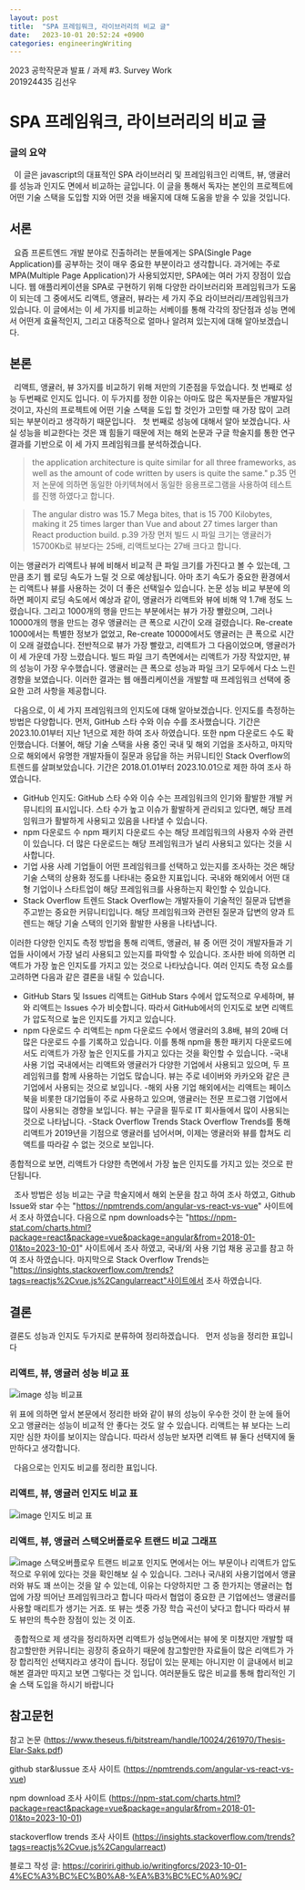 ```yaml
---
layout: post
title:  "SPA 프레임워크, 라이브러리의 비교 글"
date:   2023-10-01 20:52:24 +0900
categories: engineeringWriting
---
```


2023 공학작문과 발표 / 과제 #3. Survey Work　　　　　　　　　　　　　　　201924435 김선우

# SPA 프레임워크, 라이브러리의 비교 글

### 글의 요약
&nbsp; 이 글은 javascript의 대표적인 SPA 라이브러리 및 프레임워크인 리액트, 뷰, 앵귤러를 성능과 인지도 면에서 비교하는 글입니다. 이 글을 통해서 독자는 본인의 프로젝트에 어떤 기술 스택을 도입할 지와 어떤 것을 배울지에 대해 도움을 받을 수 있을 것입니다.

## 서론
&nbsp; 요즘 프론트엔드 개발 분야로 진출하려는 분들에게는 SPA(Single Page Application)를 공부하는 것이 매우 중요한 부분이라고 생각합니다. 과거에는 주로 MPA(Multiple Page Application)가 사용되었지만, SPA에는 여러 가지 장점이 있습니다. 웹 애플리케이션을 SPA로 구현하기 위해 다양한 라이브러리와 프레임워크가 도움이 되는데 그 중에서도 리액트, 앵귤러, 뷰라는 세 가지 주요 라이브러리/프레임워크가 있습니다. 이 글에서는 이 세 가지를 비교하는 서베이를 통해 각각의 장단점과 성능 면에서 어떤게 효율적인지, 그리고 대중적으로 얼마나 알려져 있는지에 대해 알아보겠습니다.

## 본론
&nbsp; 리액트, 앵귤러, 뷰 3가지를 비교하기 위해 저만의 기준점을 두었습니다. 첫 번째로 성능 두번째로 인지도 입니다. 이 두가지를 정한 이유는 아마도 많은 독자분들은 개발자일 것이고, 자신의 프로젝트에 어떤 기술 스택을 도입 할 것인가 고민할 때 가장 많이 고려되는 부분이라고 생각하기 때문입니다.
&nbsp; 첫 번째로 성능에 대해서 알아 보겠습니다. 사실 성능을 비교한다는 것은 꽤 힘들기 때문에 저는 해외 논문과 구글 학술지를 통한 연구 결과를 기반으로 이 세 가지 프레임워크를 분석하겠습니다.
> the application architecture is quite similar for all three
frameworks, as well as the amount of code written by users is quite the same." p.35
먼저 논문에 의하면 동일한 아키텍쳐에서 동일한 응용프로그램을 사용하여 테스트를 진행 하였다고 합니다.

> The angular distro was 15.7 Mega bites, that is 15 700
Kilobytes, making it 25 times larger than Vue and about 27 times larger than React production build. p.39
가장 먼저 빌드 시 파일 크기는 앵귤러가 15700Kb로 뷰보다는 25배, 리액트보다는 27배 크다고 합니다.

이는 앵귤러가 리액트나 뷰에 비해서 비교적 큰 파일 크기를 가진다고 볼 수 있는데, 그 만큼 초기 웹 로딩 속도가 느릴 것 으로 예상됩니다. 아마 초기 속도가 중요한 환경에서는 리액트나 뷰를 사용하는 것이 더 좋은 선택일수 있습니다.
논문 성능 비교 부분에 의하면 페이지 로딩 속도에서 예상과 같이, 앵귤러가 리액트와 뷰에 비해 약 1.7배 정도 느렸습니다. 그리고 1000개의 행을 만드는 부분에서는 뷰가 가장 빨랐으며, 그러나 10000개의 행을 만드는 경우 앵귤러는 큰 폭으로 시간이 오래 걸렸습니다. Re-create 1000에서는 특별한 정보가 없었고, Re-create 10000에서도 앵귤러는 큰 폭으로 시간이 오래 걸렸습니다. 전반적으로 뷰가 가장 빨랐고, 리액트가 그 다음이었으며, 앵귤러가 이 세 가운데 가장 느렸습니다. 빌드 파일 크기 측면에서는 리액트가 가장 작았지만, 뷰의 성능이 가장 우수했습니다. 앵귤러는 큰 폭으로 성능과 파일 크기 모두에서 다소 느린 경향을 보였습니다. 이러한 결과는 웹 애플리케이션을 개발할 때 프레임워크 선택에 중요한 고려 사항을 제공합니다.

&nbsp; 다음으로, 이 세 가지 프레임워크의 인지도에 대해 알아보겠습니다. 인지도를 측정하는 방법은 다양합니다. 먼저, GitHub 스타 수와 이슈 수를 조사했습니다. 기간은 2023.10.01부터 지난 1년으로 제한 하여 조사 하였습니다. 또한 npm 다운로드 수도 확인했습니다. 더불어, 해당 기술 스택을 사용 중인 국내 및 해외 기업을 조사하고, 마지막으로 해외에서 유명한 개발자들이 질문과 응답을 하는 커뮤니티인 Stack Overflow의 트렌드를 살펴보았습니다.
기간은 2018.01.01부터 2023.10.01으로 제한 하여 조사 하였습니다.
- GitHub 인지도:
GitHub 스타 수와 이슈 수는 프레임워크의 인기와 활발한 개발 커뮤니티의 표시입니다. 스타 수가 높고 이슈가 활발하게 관리되고 있다면, 해당 프레임워크가 활발하게 사용되고 있음을 나타낼 수 있습니다.
- npm 다운로드 수
npm 패키지 다운로드 수는 해당 프레임워크의 사용자 수와 관련이 있습니다. 더 많은 다운로드는 해당 프레임워크가 널리 사용되고 있다는 것을 시사합니다.
- 기업 사용 사례
기업들이 어떤 프레임워크를 선택하고 있는지를 조사하는 것은 해당 기술 스택의 상용화 정도를 나타내는 중요한 지표입니다. 국내와 해외에서 어떤 대형 기업이나 스타트업이 해당 프레임워크를 사용하는지 확인할 수 있습니다.
- Stack Overflow 트렌드
Stack Overflow는 개발자들이 기술적인 질문과 답변을 주고받는 중요한 커뮤니티입니다. 해당 프레임워크와 관련된 질문과 답변의 양과 트렌드는 해당 기술 스택의 인기와 활발한 사용을 나타냅니다.

이러한 다양한 인지도 측정 방법을 통해 리액트, 앵귤러, 뷰 중 어떤 것이 개발자들과 기업들 사이에서 가장 널리 사용되고 있는지를 파악할 수 있습니다.
조사한 바에 의하면 리액트가 가장 높은 인지도를 가지고 있는 것으로 나타났습니다. 여러 인지도 측정 요소를 고려하면 다음과 같은 결론을 내릴 수 있습니다.
- GitHub Stars 및 Issues
리액트는 GitHub Stars 수에서 압도적으로 우세하며, 뷰와 리액트는 Issues 수가 비슷합니다. 따라서 GitHub에서의 인지도로 보면 리액트가 압도적으로 높은 인지도를 가지고 있습니다.
- npm 다운로드 수
리액트는 npm 다운로드 수에서 앵귤러의 3.8배, 뷰의 20배 더 많은 다운로드 수를 기록하고 있습니다. 이를 통해 npm을 통한 패키지 다운로드에서도 리액트가 가장 높은 인지도를 가지고 있다는 것을 확인할 수 있습니다.
-국내 사용 기업
국내에서는 리액트와 앵귤러가 다양한 기업에서 사용되고 있으며, 두 프레임워크를 함께 사용하는 기업도 많습니다. 뷰는 주로 네이버와 카카오와 같은 큰 기업에서 사용되는 것으로 보입니다.
-해외 사용 기업
해외에서는 리액트는 페이스북을 비롯한 대기업들이 주로 사용하고 있으며, 앵귤러는 전문 프로그램 기업에서 많이 사용되는 경향을 보입니다. 뷰는 구글을 필두로 IT 회사들에서 많이 사용되는 것으로 나타납니다.
-Stack Overflow Trends
Stack Overflow Trends를 통해 리액트가 2019년을 기점으로 앵귤러를 넘어서며, 이제는 앵귤러와 뷰를 합쳐도 리액트를 따라갈 수 없는 것으로 보입니다.

종합적으로 보면, 리액트가 다양한 측면에서 가장 높은 인지도를 가지고 있는 것으로 판단됩니다.

&nbsp; 조사 방법은 성능 비교는 구글 학술지에서 해외 논문을 참고 하여 조사 하였고, Github Issue와 star 수는 "https://npmtrends.com/angular-vs-react-vs-vue" 사이트에서 조사 하였습니다. 다음으로 npm downloads수는 "https://npm-stat.com/charts.html?package=react&package=vue&package=angular&from=2018-01-01&to=2023-10-01" 사이트에서 조사 하였고, 국내/외 사용 기업 채용 공고를 참고 하여 조사 하였습니다. 마지막으로 Stack Overflow Trends는 "https://insights.stackoverflow.com/trends?tags=reactjs%2Cvue.js%2Cangularreact"사이트에서 조사 하였습니다.

## 결론 
결론도 성능과 인지도 두가지로 분류하여 정리하겠습니다.
&nbsp; 먼저 성능을 정리한 표입니다
### 리액트, 뷰, 앵귤러 성능 비교 표
![image 성능 비교표](/assets/img/writingCS/PerformanceCompare.jpg)



위 표에 의하면 앞서 본문에서 정리한 바와 같이 뷰의 성능이 우수한 것이 한 눈에 들어오고 앵귤러는 성능이 비교적 안 좋다는 것도 알 수 있습니다. 리액트는 뷰 보다는 느리지만 심한 차이를 보이지는 않습니다. 따라서 성능만 보자면 리액트 뷰 둘다 선택지에 둘만하다고 생각합니다.

&nbsp; 다음으로는 인지도 비교를 정리한 표입니다.
### 리액트, 뷰, 앵귤러 인지도 비교 표
![image 인지도 비교 표](/assets/img/writingCS/shareTable.jpg)
### 리액트, 뷰, 앵귤러 스택오버플로우 트랜드 비교 그래프
![image 스택오버플로우 트랜드 비교포](/assets/img/writingCS/StackOverFlowTrend.jpg)
인지도 면에서는 어느 부문이나 리액트가 압도적으로 우위에 있다는 것을 확인해보 실 수 있습니다. 그러나 국/내외 사용기업에서 앵귤러와 뷰도 꽤 쓰이는 것을 알 수 있는데, 이유는 다양하지만 그 중 한가지는 앵귤러는 협업에 가장 띄어난 프레임워크라고 합니다 따라서 협업이 중요한 큰 기업에선느 앵귤러를 사용할 매리트가 생기는 거죠. 또 뷰는 셋중 가장 학습 곡선이 낮다고 합니다 따라서 뷰도 뷰만의 특수한 장점이 있는 것 이죠.

&nbsp; 종합적으로 제 생각을 정리하자면 리액트가 성능면에서는 뷰에 못 미쳤지만 개발할 때 참고할만한 커뮤니티는 굉장히 중요하기 때문에 참고할만한 자료들이 많은 리액트가 가장 합리적인 선택지라고 생각이 듭니다. 정답이 있는 문제는 아니지만 이 글내에서 비교해본 결과만 따지고 보면 그렇다는 것 입니다. 여러분들도 많은 비교를 통해 합리적인 기술 스택 도입을 하시기 바랍니다

## 참고문헌
참고 논문 (https://www.theseus.fi/bitstream/handle/10024/261970/Thesis-Elar-Saks.pdf)


github star&Iussue 조사 사이트 (https://npmtrends.com/angular-vs-react-vs-vue)


npm download 조사 사이트 (https://npm-stat.com/charts.html?package=react&package=vue&package=angular&from=2018-01-01&to=2023-10-01)


stackoverflow trends 조사 사이트 (https://insights.stackoverflow.com/trends?tags=reactjs%2Cvue.js%2Cangularreact)

블로그 작성 글: https://coririri.github.io/writingforcs/2023-10-01-4%EC%A3%BC%EC%B0%A8-%EA%B3%BC%EC%A0%9C/